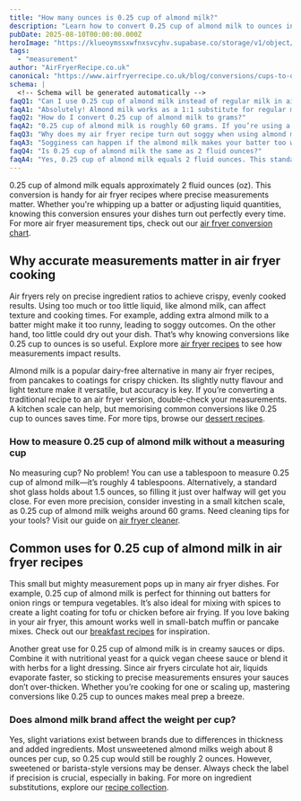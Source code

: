 ```yaml
---
title: "How many ounces is 0.25 cup of almond milk?"
description: "Learn how to convert 0.25 cup of almond milk to ounces in seconds. Perfect for air fryer recipes and precise measurements."
pubDate: 2025-08-10T00:00:00.000Z
heroImage: "https://klueoymssxwfnxsvcyhv.supabase.co/storage/v1/object/public/Shmucket/how-many-ounces-is-025-cup-of-almond-milk.webp"
tags:
  - "measurement"
author: "AirFryerRecipe.co.uk"
canonical: "https://www.airfryerrecipe.co.uk/blog/conversions/cups-to-ounces/how-many-ounces-is-025-cup-of-almond-milk"
schema: |
  <!-- Schema will be generated automatically -->
faqQ1: "Can I use 0.25 cup of almond milk instead of regular milk in air fryer recipes?"
faqA1: "Absolutely! Almond milk works as a 1:1 substitute for regular milk in most air fryer recipes. Just note that it has a slightly nuttier flavour and thinner consistency, which may affect browning. For best results, stick to unsweetened varieties unless the recipe calls for sweetness."
faqQ2: "How do I convert 0.25 cup of almond milk to grams?"
faqA2: "0.25 cup of almond milk is roughly 60 grams. If you’re using a kitchen scale, this conversion ensures accuracy, especially in baking. Remember that different brands may vary slightly, so check the label for precise weight per cup."
faqQ3: "Why does my air fryer recipe turn out soggy when using almond milk?"
faqA3: "Sogginess can happen if the almond milk makes your batter too wet or if you’re not preheating the air fryer. Try reducing the liquid slightly or adding a tablespoon of flour to thicken the mixture. Also, ensure you’re cooking at the right temperature—check our conversion chart for adjustments."
faqQ4: "Is 0.25 cup of almond milk the same as 2 fluid ounces?"
faqA4: "Yes, 0.25 cup of almond milk equals 2 fluid ounces. This standard conversion applies to most liquids, including almond milk. For thicker liquids like cream, the weight may differ, but almond milk’s consistency stays close to water."
---
```

<p>0.25 cup of almond milk equals approximately 2 fluid ounces (oz). This conversion is handy for air fryer recipes where precise measurements matter. Whether you're whipping up a batter or adjusting liquid quantities, knowing this conversion ensures your dishes turn out perfectly every time. For more air fryer measurement tips, check out our <a href=https://www.airfryerrecipe.co.uk/air-fryer-conversion-chart>air fryer conversion chart</a>.</p>  

<h2>Why accurate measurements matter in air fryer cooking</h2>  
<p>Air fryers rely on precise ingredient ratios to achieve crispy, evenly cooked results. Using too much or too little liquid, like almond milk, can affect texture and cooking times. For example, adding extra almond milk to a batter might make it too runny, leading to soggy outcomes. On the other hand, too little could dry out your dish. That’s why knowing conversions like 0.25 cup to ounces is so useful. Explore more <a href=https://www.airfryerrecipe.co.uk/recipes>air fryer recipes</a> to see how measurements impact results.</p>  

<p>Almond milk is a popular dairy-free alternative in many air fryer recipes, from pancakes to coatings for crispy chicken. Its slightly nutty flavour and light texture make it versatile, but accuracy is key. If you’re converting a traditional recipe to an air fryer version, double-check your measurements. A kitchen scale can help, but memorising common conversions like 0.25 cup to ounces saves time. For more tips, browse our <a href=https://www.airfryerrecipe.co.uk/recipe-category/dessert>dessert recipes</a>.</p>  

<h3>How to measure 0.25 cup of almond milk without a measuring cup</h3>  
<p>No measuring cup? No problem! You can use a tablespoon to measure 0.25 cup of almond milk—it’s roughly 4 tablespoons. Alternatively, a standard shot glass holds about 1.5 ounces, so filling it just over halfway will get you close. For even more precision, consider investing in a small kitchen scale, as 0.25 cup of almond milk weighs around 60 grams. Need cleaning tips for your tools? Visit our guide on <a href=https://www.airfryerrecipe.co.uk/air-fryer-cleaner>air fryer cleaner</a>.</p>  

<h2>Common uses for 0.25 cup of almond milk in air fryer recipes</h2>  
<p>This small but mighty measurement pops up in many air fryer dishes. For example, 0.25 cup of almond milk is perfect for thinning out batters for onion rings or tempura vegetables. It’s also ideal for mixing with spices to create a light coating for tofu or chicken before air frying. If you love baking in your air fryer, this amount works well in small-batch muffin or pancake mixes. Check out our <a href=https://www.airfryerrecipe.co.uk/recipe-category/breakfast>breakfast recipes</a> for inspiration.</p>  

<p>Another great use for 0.25 cup of almond milk is in creamy sauces or dips. Combine it with nutritional yeast for a quick vegan cheese sauce or blend it with herbs for a light dressing. Since air fryers circulate hot air, liquids evaporate faster, so sticking to precise measurements ensures your sauces don’t over-thicken. Whether you’re cooking for one or scaling up, mastering conversions like 0.25 cup to ounces makes meal prep a breeze.</p>  

<h3>Does almond milk brand affect the weight per cup?</h3>  
<p>Yes, slight variations exist between brands due to differences in thickness and added ingredients. Most unsweetened almond milks weigh about 8 ounces per cup, so 0.25 cup would still be roughly 2 ounces. However, sweetened or barista-style versions may be denser. Always check the label if precision is crucial, especially in baking. For more on ingredient substitutions, explore our <a href=https://www.airfryerrecipe.co.uk/recipes>recipe collection</a>.</p>
